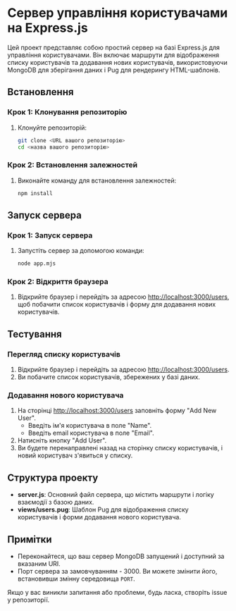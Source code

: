 # Сервер управління користувачами на Express.js

Цей проект представляє собою простий сервер на базі Express.js для управління користувачами. Він включає маршрути для відображення списку користувачів та додавання нових користувачів, використовуючи MongoDB для зберігання даних і Pug для рендерингу HTML-шаблонів.

## Встановлення

### Крок 1: Клонування репозиторію

1. Клонуйте репозиторій:
    ```sh
    git clone <URL вашого репозиторію>
    cd <назва вашого репозиторію>
    ```

### Крок 2: Встановлення залежностей

1. Виконайте команду для встановлення залежностей:
    ```sh
    npm install
    ```

## Запуск сервера

### Крок 1: Запуск сервера

1. Запустіть сервер за допомогою команди:
    ```sh
    node app.mjs
    ```

### Крок 2: Відкриття браузера

1. Відкрийте браузер і перейдіть за адресою [http://localhost:3000/users](http://localhost:3000/users), щоб побачити список користувачів і форму для додавання нових користувачів.

## Тестування

### Перегляд списку користувачів

1. Відкрийте браузер і перейдіть за адресою [http://localhost:3000/users](http://localhost:3000/users).
2. Ви побачите список користувачів, збережених у базі даних.

### Додавання нового користувача

1. На сторінці [http://localhost:3000/users](http://localhost:3000/users) заповніть форму "Add New User".
   - Введіть ім'я користувача в поле "Name".
   - Введіть email користувача в поле "Email".
2. Натисніть кнопку "Add User".
3. Ви будете перенаправлені назад на сторінку списку користувачів, і новий користувач з'явиться у списку.

## Структура проекту

- **server.js**: Основний файл сервера, що містить маршрути і логіку взаємодії з базою даних.
- **views/users.pug**: Шаблон Pug для відображення списку користувачів і форми додавання нового користувача.

## Примітки

- Переконайтеся, що ваш сервер MongoDB запущений і доступний за вказаним URI.
- Порт сервера за замовчуванням - 3000. Ви можете змінити його, встановивши змінну середовища `PORT`.

Якщо у вас виникли запитання або проблеми, будь ласка, створіть issue у репозиторії.
